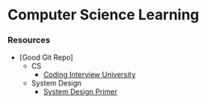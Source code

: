 # Computer Science Learning


### Resources

- [Good Git Repo]
	- CS
		- [Coding Interview University](https://github.com/jwasham/coding-interview-university)
	- System Design
		- [System Design Primer](https://GitHub.com/donnemartin/system-design-primer)